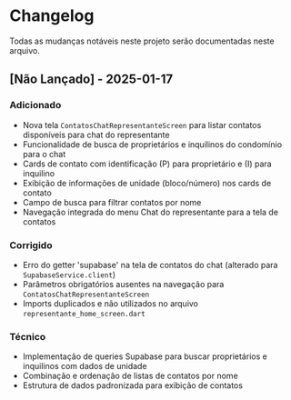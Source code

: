 # Changelog

Todas as mudanças notáveis neste projeto serão documentadas neste arquivo.

## [Não Lançado] - 2025-01-17

### Adicionado
- Nova tela `ContatosChatRepresentanteScreen` para listar contatos disponíveis para chat do representante
- Funcionalidade de busca de proprietários e inquilinos do condomínio para o chat
- Cards de contato com identificação (P) para proprietário e (I) para inquilino
- Exibição de informações de unidade (bloco/número) nos cards de contato
- Campo de busca para filtrar contatos por nome
- Navegação integrada do menu Chat do representante para a tela de contatos

### Corrigido
- Erro do getter 'supabase' na tela de contatos do chat (alterado para `SupabaseService.client`)
- Parâmetros obrigatórios ausentes na navegação para `ContatosChatRepresentanteScreen`
- Imports duplicados e não utilizados no arquivo `representante_home_screen.dart`

### Técnico
- Implementação de queries Supabase para buscar proprietários e inquilinos com dados de unidade
- Combinação e ordenação de listas de contatos por nome
- Estrutura de dados padronizada para exibição de contatos